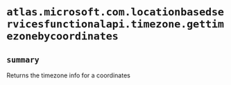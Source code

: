 # `atlas.microsoft.com.locationbasedservicesfunctionalapi.timezone.gettimezonebycoordinates`

## `summary`
Returns the timezone info for a coordinates


